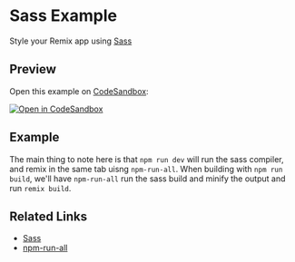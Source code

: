 # Sass Example

Style your Remix app using [Sass](https://sass-lang.com)

## Preview

Open this example on [CodeSandbox](https://codesandbox.com):

[![Open in CodeSandbox](https://codesandbox.io/static/img/play-codesandbox.svg)](https://codesandbox.io/s/github/remix-run/remix/tree/main/examples/sass)

## Example

The main thing to note here is that `npm run dev` will run the sass compiler, and remix in the same tab uisng `npm-run-all`. When building with `npm run build`, we'll have `npm-run-all` run the sass build and minify the output and run `remix build`.

## Related Links

- [Sass](https://sass-lang.com)
- [npm-run-all](https://www.npmjs.com/package/npm-run-all)
